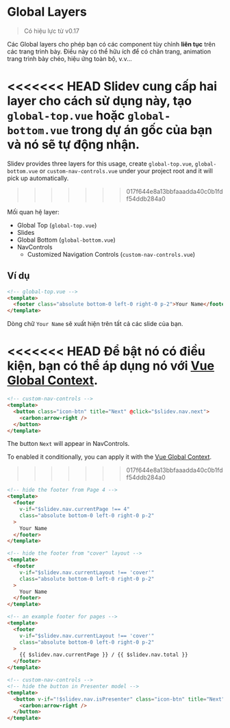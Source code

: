# Global Layers

> Có hiệu lực từ v0.17

Các Global layers cho phép bạn có các component tùy chỉnh **liên tục** trên các trang trình bày. Điều này có thể hữu ích để có chân trang, animation trang trình bày chéo, hiệu ứng toàn bộ, v.v...

<<<<<<< HEAD
Slidev cung cấp hai layer cho cách sử dụng này, tạo `global-top.vue` hoặc `global-bottom.vue` trong dự án gốc của bạn và nó sẽ tự động nhận.
=======
Slidev provides three layers for this usage, create `global-top.vue`, `global-bottom.vue` or `custom-nav-controls.vue` under your project root and it will pick up automatically.
>>>>>>> 017f644e8a13bbfaaadda40c0b1fdf54ddb284a0

Mối quan hệ layer:

- Global Top (`global-top.vue`)
- Slides
- Global Bottom (`global-bottom.vue`)
- NavControls
  - Customized Navigation Controls (`custom-nav-controls.vue`)

## Ví dụ

```html
<!-- global-top.vue -->
<template>
  <footer class="absolute bottom-0 left-0 right-0 p-2">Your Name</footer>
</template>
```

Dòng chữ `Your Name` sẽ xuất hiện trên tất cả các slide của bạn.

<<<<<<< HEAD
Để bật nó có điều kiện, bạn có thể áp dụng nó với [Vue Global Context](/custom/vue-context).
=======
```html
<!-- custom-nav-controls -->
<template>
  <button class="icon-btn" title="Next" @click="$slidev.nav.next">
    <carbon:arrow-right />
  </button>
</template>
```

The button `Next` will appear in NavControls.

To enabled it conditionally, you can apply it with the [Vue Global Context](/custom/vue-context).
>>>>>>> 017f644e8a13bbfaaadda40c0b1fdf54ddb284a0

```html
<!-- hide the footer from Page 4 -->
<template>
  <footer
    v-if="$slidev.nav.currentPage !== 4"
    class="absolute bottom-0 left-0 right-0 p-2"
  >
    Your Name
  </footer>
</template>
```

```html
<!-- hide the footer from "cover" layout -->
<template>
  <footer
    v-if="$slidev.nav.currentLayout !== 'cover'"
    class="absolute bottom-0 left-0 right-0 p-2"
  >
    Your Name
  </footer>
</template>
```

```html
<!-- an example footer for pages -->
<template>
  <footer
    v-if="$slidev.nav.currentLayout !== 'cover'"
    class="absolute bottom-0 left-0 right-0 p-2"
  >
    {{ $slidev.nav.currentPage }} / {{ $slidev.nav.total }}
  </footer>
</template>
```

```html
<!-- custom-nav-controls -->
<!-- hide the button in Presenter model -->
<template>
  <button v-if="!$slidev.nav.isPresenter" class="icon-btn" title="Next" @click="$slidev.nav.next">
    <carbon:arrow-right />
  </button>
</template>
```
